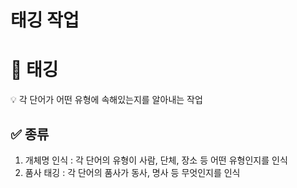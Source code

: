 # 태깅 작업

# 📌 태깅

<aside>
💡 각 단어가 어떤 유형에 속해있는지를 알아내는 작업

</aside>

## ✅ 종류

1. 개체명 인식 : 각 단어의 유형이 사람, 단체, 장소 등 어떤 유형인지를 인식
2. 품사 태깅 : 각 단어의 품사가 동사, 명사 등 무엇인지를 인식